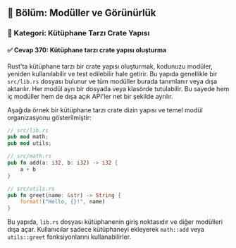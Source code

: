 ## 📘 Bölüm: Modüller ve Görünürlük  
### 🔹 Kategori: Kütüphane Tarzı Crate Yapısı  
#### ✅ Cevap 370: Kütüphane tarzı crate yapısı oluşturma

Rust'ta kütüphane tarzı bir crate yapısı oluşturmak, kodunuzu modüler, yeniden kullanılabilir ve test edilebilir hale getirir. Bu yapıda genellikle bir `src/lib.rs` dosyası bulunur ve tüm modüller burada tanımlanır veya dışa aktarılır. Her modül ayrı bir dosyada veya klasörde tutulabilir. Bu sayede hem iç modüller hem de dışa açık API'ler net bir şekilde ayrılır.

Aşağıda örnek bir kütüphane tarzı crate dizin yapısı ve temel modül organizasyonu gösterilmiştir:

```rust
// src/lib.rs
pub mod math;
pub mod utils;

// src/math.rs
pub fn add(a: i32, b: i32) -> i32 {
    a + b
}

// src/utils.rs
pub fn greet(name: &str) -> String {
    format!("Hello, {}!", name)
}
```

Bu yapıda, `lib.rs` dosyası kütüphanenin giriş noktasıdır ve diğer modülleri dışa açar. Kullanıcılar sadece kütüphaneyi ekleyerek `math::add` veya `utils::greet` fonksiyonlarını kullanabilirler.
